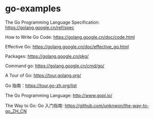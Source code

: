 # go-examples

The Go Programming Language Specification: https://golang.google.cn/ref/spec

How to Write Go Code: https://golang.google.cn/doc/code.html

Effective Go: https://golang.google.cn/doc/effective_go.html

Packages: https://golang.google.cn/pkg/

Command go: https://golang.google.cn/cmd/go/

A Tour of Go: https://tour.golang.org/

Go 指南：https://tour.go-zh.org/list

The Go Programming Language: http://www.gopl.io/

The Way to Go:
Go 入门指南: https://github.com/unknwon/the-way-to-go_ZH_CN
